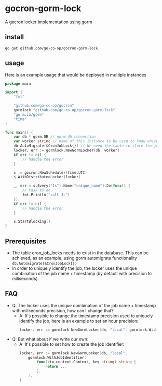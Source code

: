 # gocron-gorm-lock
A gocron locker implementation using gorm

## install

```
go get github.com/go-co-op/gocron-gorm-lock
```

## usage

Here is an example usage that would be deployed in multiple instances

```go
package main

import (
	"fmt"

	"github.com/go-co-op/gocron"
	gormlock "github.com/go-co-op/gocron-gorm-lock"
	"gorm.io/gorm"
	"time"
)

func main() {
	var db * gorm.DB // gorm db connection
	var worker string // name of this instance to be used to know which instance run the job
	db.AutoMigrate(&CronJobLock{}) // We need the table to store the job execution
	locker, err := gormlock.NewGormLocker(db, worker)
	if err != nil {
		// handle the error
	}

	s := gocron.NewScheduler(time.UTC)
	s.WithDistributedLocker(locker)

	_, err = s.Every("1s").Name("unique_name").Do(func() {
		// task to do
		fmt.Println("call 1s")
	})
	if err != nil {
		// handle the error
	}

	s.StartBlocking()
}
```

## Prerequisites

- The table cron_job_locks needs to exist in the database. This can be achieved, as an example, using gorm automigrate functionality `db.Automigrate(&CronJobLock{})`
- In order to uniquely identify the job, the locker uses the unique combination of the job name + timestamp (by default with precision to miliseconds).

## FAQ

- Q: The locker uses the unique combination of the job name + timestamp with miliseconds precision, how can I change that?
  - A: It's possible to change the timestamp precision used to uniquely identify the job, here is an example to set an hour precision:
    ```go
	locker, err := gormlock.NewGormLocker(db, "local", gormlock.WithDefaultJobIdentifier(60 * time.Minute))
    ```
- Q: But what about if we write our own:
  - A: It's possible to set how to create the job identifier:
    ```go
	locker, err := gormlock.NewGormLocker(db, "local",
		gormlock.WithJobIdentifier(
			func(ctx context.Context, key string) string {
				return ...
			},
		),
	)
    ```